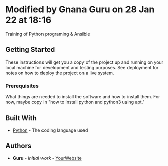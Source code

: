 # Modified by Gnana Guru on 28 Jan 22 at 18:16

Training of Python programing & Ansible

## Getting Started

These instructions will get you a copy of the project up and running on your local machine
for development and testing purposes. See deployment for notes on how to deploy the project
on a live system.

### Prerequisites

What things are needed to install the software and how to install them. For now, maybe copy in
"how to install python and python3 using apt."

## Built With

* [Python](https://www.python.org/) - The coding language used

## Authors

* **Guru** - *Initial work* - [YourWebsite](https://example.com/)

